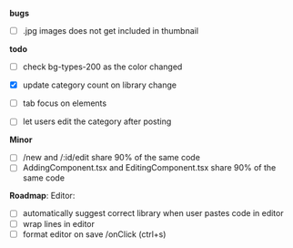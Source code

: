**bugs**

- [ ] .jpg images does not get included in thumbnail

**todo**

- [ ] check bg-types-200 as the color changed

- [x] update category count on library change
- [ ] tab focus on elements
- [ ] let users edit the category after posting

**Minor**

- [ ] /new and /:id/edit share 90% of the same code
- [ ] AddingComponent.tsx and EditingComponent.tsx share 90% of the same code

**Roadmap**:
Editor:

- [ ] automatically suggest correct library when user pastes code in editor
- [ ] wrap lines in editor
- [ ] format editor on save /onClick (ctrl+s)
